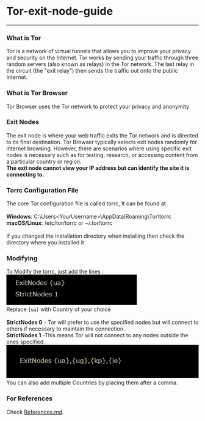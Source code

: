 # Tor-exit-node-guide
---
###  What is Tor
Tor is a network of virtual tunnels that allows you to improve your privacy and security on the Internet. Tor works by sending your traffic through three random servers (also known as relays) in the Tor network. The last relay in the circuit (the "exit relay") then sends the traffic out onto the public Internet.

### What is Tor Browser
Tor Browser uses the Tor network to protect your privacy and anonymity

### Exit Nodes
The exit node is where your web traffic exits the Tor network and is directed to its final destination. Tor Browser typically selects exit nodes randomly for internet browsing. However, there are scenarios where using specific exit nodes is necessary such as for testing, research, or accessing content from a particular country or region.<br>
**The exit node cannot view your IP address but can identify the site it is connecting to.**

### Torrc Configuration File
The core Tor configuration file is called torrc, It can be found at <br>
<br> **Windows**:  C:\Users\<YourUsername>\AppData\Roaming\Tor\torrc <br>
**macOS/Linux**:  /etc/tor/torrc or ~/.tor/torrc <br>
<br >If you changed the installation directory when installing then check the directory where you installed it

### Modifying
To Modify the torrc, just add the lines :<br>
![Tor Configuration File](eg1.png) <br>
Replace `{ua}` with Country of your choice <br>
<br> **StrictNodes 0** - Tor will prefer to use the specified nodes but will connect to others if necessary to maintain the connection.
<br>
**StrictNodes 1** -This means Tor will not connect to any nodes outside the ones specified. <br>
![Tor Configuration File](eg2.png) <br>
You can also add multiple Countries by placing them after a comma. 
### For References
Check [References.md](References.md).
